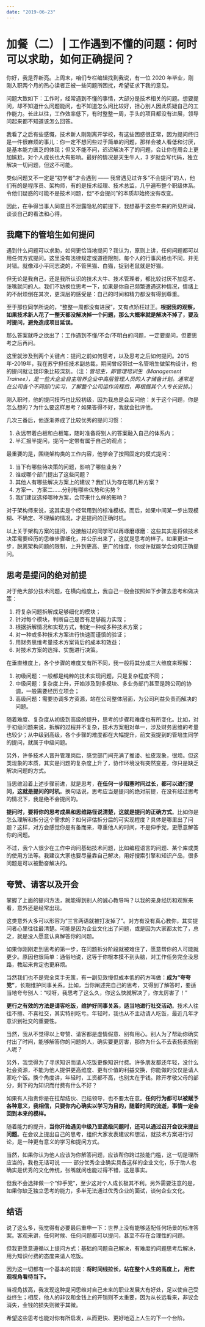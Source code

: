 ```yaml
---
date: "2019-06-23"
---  
```

      
# 加餐（二） | 工作遇到不懂的问题：何时可以求助，如何正确提问？
你好，我是乔新亮。上周末，咱们专栏编辑找到我说，有一位 2020 年毕业，刚刚入职两个月的热心读者正被一些问题所困扰，希望征求下我的意见。

问题大致如下：工作时，经常遇到不懂的事情，大部分是技术相关的问题。想要提问，却不知道什么问题能问，也不知道怎么问比较好，担心别人因此质疑自己的工作能力。长此以往，工作效率低下，有时整整一周，手头的项目都没有进展，领导问起来都不知道该怎么回答。

我看了之后有些感慨，技术新人刚刚离开学校，有这些困惑很正常，因为提问终归是一件很麻烦的事儿：你一定不想问些过于简单的问题，那样会被人看低和讨厌，是基本能力匮乏的体现；但又不能不问，迟迟解决不了的问题，会让你在周会上更加尴尬，对个人成长也大有影响。最好的情况是天生牛人，3 岁就会写代码，独立解决一切问题，但这不可能。

类似问题又不一定是“初学者”才会遇到 —— 我曾遇见过许多“不会提问”的人，他们有的是程序员、架构师，有的是技术经理、技术总监，几乎遍布整个职级体系。令他们疑惑的可能不是技术问题，但“不会提问”的本质却始终没有改变。

因此，在争得当事人同意且不泄露隐私的前提下，我想基于这些年来的所见所闻，谈谈自己的看法和心得。

## 我麾下的管培生如何提问

<!-- [[[read_end]]] -->

遇到什么问题可以求助，如何更恰当地提问？我认为，原则上讲，任何问题都可以用任何方式提问。这里没有法律规定或道德限制，每个人的行事风格也不同，并无对错。就像邓小平同志说的，不管黑猫、白猫，捉到老鼠就是好猫。

但无论是我自己，还是我所认识的技术大牛、技术管理者，都比较讨厌不加思考、张嘴就问的人。我们不妨换位思考一下，如果是你自己频繁遭遇这种情况，情绪上的不耐烦倒在其次，更深层的感受是：自己的时间和精力都没有得到尊重。

至于那位同学所说的，“整整一周都没有进展”，又有点矫枉过正。**根据我的观察，如果技术新人花了一整天都没解决掉一个问题，那么大概率就是解决不掉了，要及时提问，避免造成项目延误。**

那么答案就呼之欲出了：工作遇到不懂/不会/不明白的问题，一定要提问，但要思考之后再问。

这里就涉及到两个关键点：提问之前如何思考，以及思考之后如何提问。2015年-2019年，我在苏宁担任技术副总裁，期间曾经带过一名管培生做架构设计，他的提问就让我印象比较深刻。（注：_管培生，即管理培训生（Management Trainee），是一些大企业自主培养企业中高层管理人员的人才储备计划。通常是在公司各个不同部门实习，了解整个公司运作流程后，再根据其个人专长安排。_）

刚入职时，他的提问技巧也比较初级，因为我总是会反问他：关于这个问题，你是怎么想的？为什么要这样思考？如果答得不好，我就会批评他。

几次三番后，他逐渐养成了比较优秀的提问习惯：

1.  永远带着白板和白板笔，随时准备将别人的答案融入自己的体系内；
2.  半汇报半提问，提问一定带有属于自己的观点；

最重要的是，围绕架构类的工作内容，他学会了按照固定的模式提问：

1.  当下有哪些待决策的问题，影响了哪些业务？
2.  谁或哪个部门提出了这些问题？
3.  其他人有哪些解决方案上的建议？我们认为存在哪几种方案？
4.  方案一、方案二……分别有哪些优势和劣势？
5.  我们建议选择哪种方案，会带来什么样的影响？

对于架构师来说，这其实是个经常用到的标准模板。而后，如果中间某一步出现模糊、不确定、不理解的情况，才是提问的正确时机。

以上关于架构方案的提问，没接触过的同学可以再琢磨琢磨：这些其实是将做技术决策需要经历的思维步骤细化，并公示出来了，这就是思考的样子。如果更进一步，脱离架构问题的限制，上升到更高、更广的维度，你或许就能学会如何正确提问。

## 思考是提问的绝对前提

对于绝大部分技术问题，在横向维度上，我自己一般会按照如下步骤去思考和做决策：

1.  将复杂问题拆解成足够细化的模块；
2.  针对每个模块，判断自己是否有足够能力实现；
3.  根据拆解情况和实现方式，制定一种或多种技术方案；
4.  对一种或多种技术方案进行快速而谨慎的验证；
5.  用财务思维考量技术方案背后的成本和效益；
6.  对技术方案的选择、实施进行决策。

在垂直维度上，各个步骤的难度又有所不同，我一般将其分成三大维度来理解：

1.  初级问题：一般都是纯粹的技术实现问题，只是复杂程度不同；
2.  中级问题：复杂度上升，开始涉及到多模块、多业务部门甚至是跨公司的协调，一般需要经历立项会；
3.  高级问题：需要协调多方资源，站在公司整体层面，为公司利益负责而解决的问题。

随着难度、复杂度从初级到高级的提升，思考的步骤和难度也有所变化。比如，对于初级问题来说，拆解的过程并不复杂，技术方案相对单一，涉及财务思维的考量也较少；从中级到高级，各个步骤的难度都在大幅提升，前文我提到的管培生同学的提问，就属于中级问题。

另外，许多技术人晋升管理岗后，感觉部门间充满了推诿、扯皮现象，很烦。但这类现象的本质，其实是问题的复杂度上升了，协作环境没有突然变差，你只是缺乏解决问题的方式。

当思维沿着上述步骤前进，就是思考，**在任何一步阻塞时间过长，都可以进行提问，这就是提问的时机**。换句话说，思考应当是提问的绝对前提，在没有经过思考的情况下，我是绝不会提问的。

**提问时，要将你的思考成果和思维路径说清楚，这就是提问的正确方式**。比如你是怎么理解和拆分这个需求的？如何评估拆分后的可实现程度？具体是哪里出了问题？这样，对方会感觉你是有备而来，尊重他人的时间，不是伸手党，更愿意解答你的问题。

不过，我个人很少在工作中询问基础技术问题，比如编程语言的问题、某个库或类的使用方法等。我建议大家也要尽量靠自己解决，用好搜索引擎和知识产品，很多问题是可以被勤奋解决的。

## 夸赞、请客以及开会

掌握了上面的提问方法，就能得到别人的诚心教导吗？以我的亲身经历和观察来看，意外还是经常出现。

这类意外大多可以形容为“三言两语就被打发掉了”。对方有没有真心教你，其实提问者心里往往最清楚。可能是因为企业文化出了问题，或是因为大家都太忙了，总之，就是没人愿意认真解答你的问题。

如果你刚刚走到思考的第一步，在问题拆分阶段就被难住了，愿意帮你的人可能就更少。原因也很简单：通俗地说，这等于你根本摸不到头脑，对工作任务完全没思路，教起来肯定也更麻烦。

当然我们也不是完全束手无策，有一副见效慢但成本低的药方叫做：**成为“夸夸党”**，长期维护同事关系。比如，当你阐述完自己的思考，又得到了解答时，要适当地夸夸别人：“哎呀，我思考了这么久，你这么快就解决了，你太厉害了！”

**更行之有效的方法是请客吃饭，维护好同事关系，适当地进行社交活动**。技术人往往不擅、不喜社交，其实特别吃亏。年轻时，我也从不主动请人吃饭，最近几年才意识到社交的重要性。

当然，我从不觉得以上夸赞、请客都是虚情假意、别有用心。别人为了帮助你确实付出了时间，能够解答你的问题的人，确实要更厉害，那你为什么不去表扬表扬别人呢？

另外，我觉得为了寻求知识而请人吃饭更像知识付费。许多朋友都还年轻，没什么社会资源，不能为他人提供更高维度、更有价值的利益交换，你能做的仅仅是请人家吃个饭。换个角度讲，年轻时，工资都不高，也别太在乎钱。除开孝敬父母的部分，剩下的为知识而付费有什么不好？

如果有人指责你是在拉帮结伙、巴结领导，也不要太在意。**任何行为都可以被赋予各种意义，我相信，只要你内心确实以学习为目的，随着时间的流逝，事情一定会回到本来的模样。**

随着能力的提升，**当你开始遇见中级乃至高级问题时，还可以通过召开会议来提出问题**。在会议上提出自己的思考，组织大家发表建议和想法，就技术方案进行讨论，是一种更有意义的学习和提问方式。

当然，如果你认为他人应该为你解答问题，应该帮你跨过技能门槛，这一切是理所应当的，我也无话可说 —— 部分优秀企业确实具备这样的企业文化，乐于助人也确实是优秀的文化传统，张嘴就问也能过得不错，这是事实。

但我不会选择做一个“伸手党”，至少这对个人成长极其不利。另外需要注意的是，如果你缺乏独立思考的能力，多半无法通过优秀企业的面试，谈何企业文化。

## 结语

说了这么多，我觉得有必要最后重申一下：世界上没有能够适配任何场景的标准答案。客观来讲，任何时候、任何问题都可以提问，甚至不存在合理性的问题。

但我更愿意遵循以上提问方式：基础的问题自己解决，有难度的问题思考后解决，用为知识付费的态度来请人吃饭。

因为这一切都有一个基本的前提：**将时间线拉长，站在整个人生的高度上， 用宏观视角看待当下。**

当视角拔高，我发现这种提问思维对自己未来的职业发展大有好处，足以使自己受益终生；相反，他人的非议和金钱上的开销则不太重要，因为从长远看来，非议会消失，金钱的损失则微乎其微。

希望这些思考也能对你有所启发，从而更快、更好地迈上人生的下一个台阶。